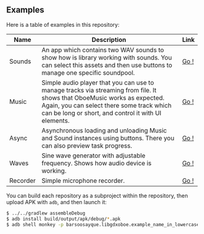 ## Examples

Here is a table of examples in this repository:

| Name     | Description                                                                                                                                                                                                                   | Link                         |
|----------|-------------------------------------------------------------------------------------------------------------------------------------------------------------------------------------------------------------------------------|------------------------------|
| Sounds   | An app which  contains two WAV sounds to show how is library working with sounds. You can select this assets and then use buttons to manage one specific soundpool.                                                           | [Go !](../examples/sounds)   |
| Music    | Simple audio player that you can use to manage tracks via streaming from file. It shows that OboeMusic works as expected. Again, you can select there some track which can be long or short, and control it with UI elements. | [Go !](../examples/music)    |
| Async    | Asynchronous loading and unloading Music and Sound instances using buttons. There you can also preview task progress.                                                                                                         | [Go !](../examples/async)    |
| Waves    | Sine wave generator with adjustable frequency. Shows how audio device is working.                                                                                                                                             | [Go !](../examples/waves)    |
| Recorder | Simple microphone recorder.                                                                                                                                                                                                   | [Go !](../examples/recorder) |

You can build each repository as a subproject within the repository, then upload APK with `adb`, and then launch it:

```bash
$ ../../gradlew assembleDebug
$ adb install build/output/apk/debug/*.apk
$ adb shell monkey -p barsoosayque.libgdxoboe.example_name_in_lowercase_here 1
```